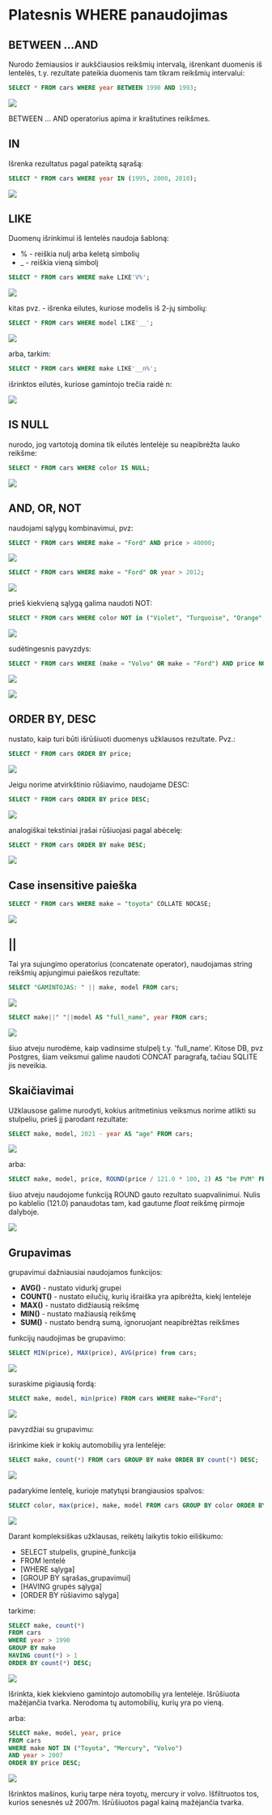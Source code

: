 # Platesnis WHERE panaudojimas
## BETWEEN ...AND

Nurodo žemiausios ir aukščiausios
reikšmių intervalą, išrenkant duomenis iš lentelės, t.y. rezultate
pateikia duomenis tam tikram reikšmių intervalui:

```sql
SELECT * FROM cars WHERE year BETWEEN 1990 AND 1993;
```

![](between.png)

BETWEEN ... AND operatorius apima ir kraštutines reikšmes.

## IN

Išrenka rezultatus pagal pateiktą sąrašą:
```sql
SELECT * FROM cars WHERE year IN (1995, 2000, 2010);
```
![](in.png)

## LIKE

Duomenų išrinkimui iš lentelės naudoja šabloną:
* % - reiškia nulį arba keletą simbolių
* _ - reiškia vieną simbolį

```sql
SELECT * FROM cars WHERE make LIKE'V%';
```

![](like1.png)

kitas pvz. - išrenka eilutes, kuriose modelis iš 2-jų simbolių:

```sql
SELECT * FROM cars WHERE model LIKE'__';
```
![](like2.png)

arba, tarkim:

```sql
SELECT * FROM cars WHERE make LIKE'__n%';
```
išrinktos eilutės, kuriose gamintojo trečia raidė n:

![](like3.png)

## IS NULL

nurodo, jog vartotoją domina tik eilutės lentelėje su
neapibrėžta lauko reikšme:

```sql
SELECT * FROM cars WHERE color IS NULL;
```
![](isnull.png)

## AND, OR, NOT

naudojami sąlygų kombinavimui, pvz:

```sql
SELECT * FROM cars WHERE make = "Ford" AND price > 40000;
```

![](andor1.png)

```sql
SELECT * FROM cars WHERE make = "Ford" OR year > 2012;
```

![](andor2.png)

prieš kiekvieną sąlygą galima naudoti NOT:

```sql
SELECT * FROM cars WHERE color NOT in ("Violet", "Turquoise", "Orange", "Crimson", "Puce");
```

![](not.png)

sudėtingesnis pavyzdys:

```sql
SELECT * FROM cars WHERE (make = "Volvo" OR make = "Ford") AND price NOT BETWEEN 10000 AND 50000;
```
![](orandnot.png)


![](sql_pirmenybes.png)

## ORDER BY, DESC

nustato, kaip turi būti išrūšiuoti duomenys užklausos rezultate. Pvz.:

```sql
SELECT * FROM cars ORDER BY price;
```
![](orderbynum.png)

Jeigu norime atvirkštinio rūšiavimo, naudojame DESC:

```sql
SELECT * FROM cars ORDER BY price DESC;
```
![](orderbynumdesc.png)

analogiškai tekstiniai įrašai rūšiuojasi pagal abėcelę:

```sql
SELECT * FROM cars ORDER BY make DESC;
```

![](orderbyabcdesc.png)

## Case insensitive paieška

```sql
SELECT * FROM cars WHERE make = "toyota" COLLATE NOCASE;
```

![](nocase.png)

## ||

Tai yra sujungimo operatorius (concatenate operator), naudojamas string reikšmių apjungimui paieškos rezultate:

```sql
SELECT "GAMINTOJAS: " || make, model FROM cars;
```
![](concat1.png)

```sql
SELECT make||" "||model AS "full_name", year FROM cars;
```
![](concat2.png)

šiuo atveju nurodėme, kaip vadinsime stulpelį t.y. 'full_name'. 
Kitose DB, pvz Postgres, šiam veiksmui galime naudoti CONCAT paragrafą, tačiau SQLITE jis neveikia. 

## Skaičiavimai

Užklausose galime nurodyti, kokius aritmetinius veiksmus norime atlikti su stulpeliu, prieš jį parodant rezultate:

```sql
SELECT make, model, 2021 - year AS "age" FROM cars;
```
![](age.png)

arba:

```sql
SELECT make, model, price, ROUND(price / 121.0 * 100, 2) AS "be PVM" FROM cars;
```
šiuo atveju naudojome funkciją ROUND gauto rezultato suapvalinimui. Nulis po kablelio (121.0) panaudotas tam, kad gautume *float* reikšmę pirmoje dalyboje.

![](be_pvm.png)

## Grupavimas

grupavimui dažniausiai naudojamos funkcijos:
* **AVG()** - nustato vidurkį grupei
* **COUNT()** - nustato eilučių, kurių išraiška yra apibrėžta, kiekį lentelėje
* **MAX()** - nustato didžiausią reikšmę
* **MIN()** - nustato mažiausią reikšmę
* **SUM()** - nustato bendrą sumą, ignoruojant neapibrėžtas reikšmes

funkcijų naudojimas be grupavimo:
```sql
SELECT MIN(price), MAX(price), AVG(price) from cars;
```
![](minmaxavg.png)

suraskime pigiausią fordą:
```sql
SELECT make, model, min(price) FROM cars WHERE make="Ford";
```

![](cheapest_ford.png)

pavyzdžiai su grupavimu:

išrinkime kiek ir kokių automobilių yra lentelėje:
```sql
SELECT make, count(*) FROM cars GROUP BY make ORDER BY count(*) DESC;
```

![](countmake.png)

padarykime lentelę, kurioje matytųsi brangiausios spalvos:

```sql
SELECT color, max(price), make, model FROM cars GROUP BY color ORDER BY price DESC;
```

![](expensivecolors.png)

Darant kompleksiškas užklausas, reikėtų laikytis tokio eiliškumo:

* SELECT stulpelis, grupinė_funkcija
* FROM lentelė
* [WHERE sąlyga]
* [GROUP BY sąrašas_grupavimui]
* [HAVING grupės sąlyga]
* [ORDER BY rūšiavimo sąlyga]

tarkime:

```sql
SELECT make, count(*) 
FROM cars
WHERE year > 1990
GROUP BY make
HAVING count(*) > 1
ORDER BY count(*) DESC;
```
![](having1.png)

Išrinkta, kiek kiekvieno gamintojo automobilių yra lentelėje. Išrūšiuota mažėjančia tvarka. Nerodoma tų automobilių, kurių yra po vieną.

arba:

```sql
SELECT make, model, year, price
FROM cars
WHERE make NOT IN ("Toyota", "Mercury", "Volvo") 
AND year > 2007
ORDER BY price DESC;
```

![](having2.png)

Išrinktos mašinos, kurių tarpe nėra toyotų, mercury ir volvo. Išfiltruotos tos, kurios senesnės už 2007m. Išrūšiuotos pagal kainą mažėjančia tvarka.

